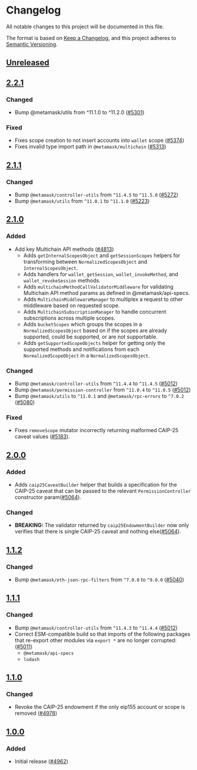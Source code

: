 # Changelog

All notable changes to this project will be documented in this file.

The format is based on [Keep a Changelog](https://keepachangelog.com/en/1.0.0/),
and this project adheres to [Semantic Versioning](https://semver.org/spec/v2.0.0.html).

## [Unreleased]

## [2.2.1]

### Changed

- Bump @metamask/utils from ^11.1.0 to ^11.2.0 ([#5301](https://github.com/MetaMask/core/pull/5301))

### Fixed

- Fixes scope creation to not insert accounts into `wallet` scope ([#5374](https://github.com/MetaMask/core/pull/5374))
- Fixes invalid type import path in `@metamask/multichain` ([#5313](https://github.com/MetaMask/core/pull/5313))

## [2.1.1]

### Changed

- Bump `@metamask/controller-utils` from `^11.4.5` to `^11.5.0` ([#5272](https://github.com/MetaMask/core/pull/5272))
- Bump `@metamask/utils` from `^11.0.1` to `^11.1.0` ([#5223](https://github.com/MetaMask/core/pull/5223))

## [2.1.0]

### Added

- Add key Multichain API methods ([#4813](https://github.com/MetaMask/core/pull/4813))
  - Adds `getInternalScopesObject` and `getSessionScopes` helpers for transforming between `NormalizedScopesObject` and `InternalScopesObject`.
  - Adds handlers for `wallet_getSession`, `wallet_invokeMethod`, and `wallet_revokeSession` methods.
  - Adds `multichainMethodCallValidatorMiddleware` for validating Multichain API method params as defined in @metamask/api-specs.
  - Adds `MultichainMiddlewareManager` to multiplex a request to other middleware based on requested scope.
  - Adds `MultichainSubscriptionManager` to handle concurrent subscriptions across multiple scopes.
  - Adds `bucketScopes` which groups the scopes in a `NormalizedScopesObject` based on if the scopes are already supported, could be supported, or are not supportable.
  - Adds `getSupportedScopeObjects` helper for getting only the supported methods and notifications from each `NormalizedScopeObject` in a `NormalizedScopesObject`.

### Changed

- Bump `@metamask/controller-utils` from `^11.4.4` to `^11.4.5` ([#5012](https://github.com/MetaMask/core/pull/5135))
- Bump `@metamask/permission-controller` from `^11.0.4` to `^11.0.5` ([#5012](https://github.com/MetaMask/core/pull/5135))
- Bump `@metamask/utils` to `^11.0.1` and `@metamask/rpc-errors` to `^7.0.2` ([#5080](https://github.com/MetaMask/core/pull/5080))

### Fixed

- Fixes `removeScope` mutator incorrectly returning malformed CAIP-25 caveat values ([#5183](https://github.com/MetaMask/core/pull/5183)).

## [2.0.0]

### Added

- Adds `caip25CaveatBuilder` helper that builds a specification for the CAIP-25 caveat that can be passed to the relevant `PermissionController` constructor param([#5064](https://github.com/MetaMask/core/pull/5064)).

### Changed

- **BREAKING:** The validator returned by `caip25EndowmentBuilder` now only verifies that there is single CAIP-25 caveat and nothing else([#5064](https://github.com/MetaMask/core/pull/5064)).

## [1.1.2]

### Changed

- Bump `@metamask/eth-json-rpc-filters` from `^7.0.0` to `^9.0.0` ([#5040](https://github.com/MetaMask/core/pull/5040))

## [1.1.1]

### Changed

- Bump `@metamask/controller-utils` from `^11.4.3` to `^11.4.4` ([#5012](https://github.com/MetaMask/core/pull/5012))
- Correct ESM-compatible build so that imports of the following packages that re-export other modules via `export *` are no longer corrupted: ([#5011](https://github.com/MetaMask/core/pull/5011))
  - `@metamask/api-specs`
  - `lodash`

## [1.1.0]

### Changed

- Revoke the CAIP-25 endowment if the only eip155 account or scope is removed ([#4978](https://github.com/MetaMask/core/pull/4978))

## [1.0.0]

### Added

- Initial release ([#4962](https://github.com/MetaMask/core/pull/4962))

[Unreleased]: https://github.com/MetaMask/core/compare/@metamask/multichain@2.2.1...HEAD
[2.2.1]: https://github.com/MetaMask/core/compare/@metamask/multichain@2.1.1...@metamask/multichain@2.2.1
[2.1.1]: https://github.com/MetaMask/core/compare/@metamask/multichain@2.1.0...@metamask/multichain@2.1.1
[2.1.0]: https://github.com/MetaMask/core/compare/@metamask/multichain@2.0.0...@metamask/multichain@2.1.0
[2.0.0]: https://github.com/MetaMask/core/compare/@metamask/multichain@1.1.2...@metamask/multichain@2.0.0
[1.1.2]: https://github.com/MetaMask/core/compare/@metamask/multichain@1.1.1...@metamask/multichain@1.1.2
[1.1.1]: https://github.com/MetaMask/core/compare/@metamask/multichain@1.1.0...@metamask/multichain@1.1.1
[1.1.0]: https://github.com/MetaMask/core/compare/@metamask/multichain@1.0.0...@metamask/multichain@1.1.0
[1.0.0]: https://github.com/MetaMask/core/releases/tag/@metamask/multichain@1.0.0
